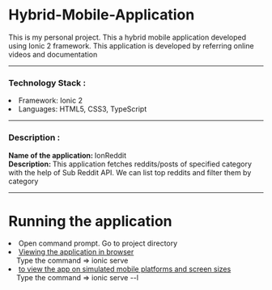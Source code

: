 # Hybrid-Mobile-Application
This is my personal project. This a hybrid mobile application developed using Ionic 2 framework. This application is developed by referring online videos and documentation

<hr>
<h3>Technology Stack :</h3>
<li>Framework: Ionic 2</li>
<li>Languages: HTML5, CSS3, TypeScript </li>

<hr>
<h3>Description :</h3>
<p> <b>Name of the application: </b>IonReddit <br> 
<b> Description: </b> This application fetches reddits/posts of specified category with the help of Sub Reddit API. We can list top reddits and filter them by category </p>

<hr>
<h1>Running the application</h1>
<li>Open command prompt. Go to project directory </li>
<li><u>Viewing the application in browser</u></br>&nbsp;&nbsp;&nbsp;&nbsp;Type the command => ionic serve
<li><u>to view the app on simulated mobile platforms and screen sizes</u></br>&nbsp;&nbsp;&nbsp;&nbsp;Type the command => ionic serve --l</li>

